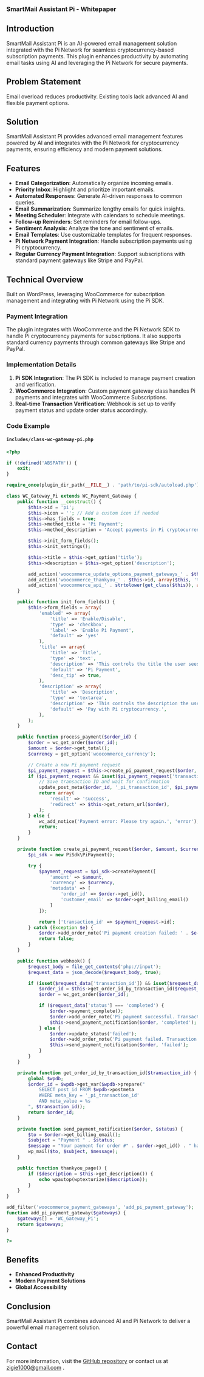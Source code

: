 ### SmartMail Assistant Pi - Whitepaper

## Introduction
SmartMail Assistant Pi is an AI-powered email management solution integrated with the Pi Network for seamless cryptocurrency-based subscription payments. This plugin enhances productivity by automating email tasks using AI and leveraging the Pi Network for secure payments.

## Problem Statement
Email overload reduces productivity. Existing tools lack advanced AI and flexible payment options.

## Solution
SmartMail Assistant Pi provides advanced email management features powered by AI and integrates with the Pi Network for cryptocurrency payments, ensuring efficiency and modern payment solutions.

## Features
- **Email Categorization**: Automatically organize incoming emails.
- **Priority Inbox**: Highlight and prioritize important emails.
- **Automated Responses**: Generate AI-driven responses to common queries.
- **Email Summarization**: Summarize lengthy emails for quick insights.
- **Meeting Scheduler**: Integrate with calendars to schedule meetings.
- **Follow-up Reminders**: Set reminders for email follow-ups.
- **Sentiment Analysis**: Analyze the tone and sentiment of emails.
- **Email Templates**: Use customizable templates for frequent responses.
- **Pi Network Payment Integration**: Handle subscription payments using Pi cryptocurrency.
- **Regular Currency Payment Integration**: Support subscriptions with standard payment gateways like Stripe and PayPal.

## Technical Overview
Built on WordPress, leveraging WooCommerce for subscription management and integrating with Pi Network using the Pi SDK.

### Payment Integration
The plugin integrates with WooCommerce and the Pi Network SDK to handle Pi cryptocurrency payments for subscriptions. It also supports standard currency payments through common gateways like Stripe and PayPal.

### Implementation Details
1. **Pi SDK Integration**: The Pi SDK is included to manage payment creation and verification.
2. **WooCommerce Integration**: Custom payment gateway class handles Pi payments and integrates with WooCommerce Subscriptions.
3. **Real-time Transaction Verification**: Webhook is set up to verify payment status and update order status accordingly.

### Code Example
#### `includes/class-wc-gateway-pi.php`

```php
<?php

if (!defined('ABSPATH')) {
    exit;
}

require_once(plugin_dir_path(__FILE__) . 'path/to/pi-sdk/autoload.php'); // Ensure the correct path to the Pi SDK

class WC_Gateway_Pi extends WC_Payment_Gateway {
    public function __construct() {
        $this->id = 'pi';
        $this->icon = ''; // Add a custom icon if needed
        $this->has_fields = true;
        $this->method_title = 'Pi Payment';
        $this->method_description = 'Accept payments in Pi cryptocurrency';

        $this->init_form_fields();
        $this->init_settings();

        $this->title = $this->get_option('title');
        $this->description = $this->get_option('description');

        add_action('woocommerce_update_options_payment_gateways_' . $this->id, array($this, 'process_admin_options'));
        add_action('woocommerce_thankyou_' . $this->id, array($this, 'thankyou_page'));
        add_action('woocommerce_api_' . strtolower(get_class($this)), array($this, 'webhook'));
    }

    public function init_form_fields() {
        $this->form_fields = array(
            'enabled' => array(
                'title' => 'Enable/Disable',
                'type' => 'checkbox',
                'label' => 'Enable Pi Payment',
                'default' => 'yes'
            ),
            'title' => array(
                'title' => 'Title',
                'type' => 'text',
                'description' => 'This controls the title the user sees during checkout.',
                'default' => 'Pi Payment',
                'desc_tip' => true,
            ),
            'description' => array(
                'title' => 'Description',
                'type' => 'textarea',
                'description' => 'This controls the description the user sees during checkout.',
                'default' => 'Pay with Pi cryptocurrency.',
            ),
        );
    }

    public function process_payment($order_id) {
        $order = wc_get_order($order_id);
        $amount = $order->get_total();
        $currency = get_option('woocommerce_currency');

        // Create a new Pi payment request
        $pi_payment_request = $this->create_pi_payment_request($order, $amount, $currency);
        if ($pi_payment_request && isset($pi_payment_request['transaction_id'])) {
            // Save transaction ID and wait for confirmation
            update_post_meta($order_id, '_pi_transaction_id', $pi_payment_request['transaction_id']);
            return array(
                'result' => 'success',
                'redirect' => $this->get_return_url($order),
            );
        } else {
            wc_add_notice('Payment error: Please try again.', 'error');
            return;
        }
    }

    private function create_pi_payment_request($order, $amount, $currency) {
        $pi_sdk = new PiSdk\PiPayment();

        try {
            $payment_request = $pi_sdk->createPayment([
                'amount' => $amount,
                'currency' => $currency,
                'metadata' => [
                    'order_id' => $order->get_id(),
                    'customer_email' => $order->get_billing_email()
                ]
            ]);

            return ['transaction_id' => $payment_request->id];
        } catch (Exception $e) {
            $order->add_order_note('Pi payment creation failed: ' . $e->getMessage());
            return false;
        }
    }

    public function webhook() {
        $request_body = file_get_contents('php://input');
        $request_data = json_decode($request_body, true);

        if (isset($request_data['transaction_id']) && isset($request_data['status'])) {
            $order_id = $this->get_order_id_by_transaction_id($request_data['transaction_id']);
            $order = wc_get_order($order_id);

            if ($request_data['status'] === 'completed') {
                $order->payment_complete();
                $order->add_order_note('Pi payment successful. Transaction ID: ' . $request_data['transaction_id']);
                $this->send_payment_notification($order, 'completed');
            } else {
                $order->update_status('failed');
                $order->add_order_note('Pi payment failed. Transaction ID: ' . $request_data['transaction_id']);
                $this->send_payment_notification($order, 'failed');
            }
        }
    }

    private function get_order_id_by_transaction_id($transaction_id) {
        global $wpdb;
        $order_id = $wpdb->get_var($wpdb->prepare("
            SELECT post_id FROM $wpdb->postmeta
            WHERE meta_key = '_pi_transaction_id'
            AND meta_value = %s
        ", $transaction_id));
        return $order_id;
    }

    private function send_payment_notification($order, $status) {
        $to = $order->get_billing_email();
        $subject = "Payment " . $status;
        $message = "Your payment for order #" . $order->get_id() . " has been " . $status . ".";
        wp_mail($to, $subject, $message);
    }

    public function thankyou_page() {
        if ($description = $this->get_description()) {
            echo wpautop(wptexturize($description));
        }
    }
}

add_filter('woocommerce_payment_gateways', 'add_pi_payment_gateway');
function add_pi_payment_gateway($gateways) {
    $gateways[] = 'WC_Gateway_Pi';
    return $gateways;
}

?>
```

## Benefits
- **Enhanced Productivity**
- **Modern Payment Solutions**
- **Global Accessibility**

## Conclusion
SmartMail Assistant Pi combines advanced AI and Pi Network to deliver a powerful email management solution.

## Contact
For more information, visit the [GitHub repository](https://github.com/zigie1000/smartmail-assistant-pi) or contact us at zigie1000@gmail.com .
